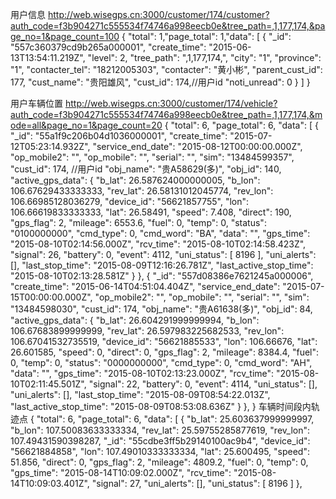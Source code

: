 用户信息
http://web.wisegps.cn:3000/customer/174/customer?auth_code=f3b904271c555534f74746a998eecb0e&tree_path=,1,177,174,&page_no=1&page_count=100
{
  "total": 1,"page_total": 1,"data": [
    {
      "_id": "557c360379cd9b265a000001",
      "create_time": "2015-06-13T13:54:11.219Z",
      "level": 2,
      "tree_path": ",1,177,174,",
      "city": "1",
      "province": "1",
      "contacter_tel": "18212005303",
      "contacter": "黄小彬",
      "parent_cust_id": 177,
      "cust_name": "贵阳雄风",
      "cust_id": 174,//用户id
      "noti_unread": 0
    }
  ]
}

用户车辆位置
http://web.wisegps.cn:3000/customer/174/vehicle?auth_code=f3b904271c555534f74746a998eecb0e&tree_path=,1,177,174,&mode=all&page_no=1&page_count=20
{
  "total": 6, "page_total": 6, "data": [
    {
      "_id": "55a1f9c206b04d1036000001",
      "create_time": "2015-07-12T05:23:14.932Z",
      "service_end_date": "2015-08-12T00:00:00.000Z",
      "op_mobile2": "",
      "op_mobile": "",
      "serial": "",
      "sim": "13484599357",
      "cust_id": 174, //用户id
      "obj_name": "贵A58629(多)",
      "obj_id": 140,
      "active_gps_data": {
        "b_lat": 26.587624000000005,
        "b_lon": 106.67629433333333,
        "rev_lat": 26.58131012045774,
        "rev_lon": 106.66985128036279,
        "device_id": "56621857755",
        "lon": 106.66619833333333,
        "lat": 26.58491,
        "speed": 7.408,
        "direct": 190,
        "gps_flag": 2,
        "mileage": 6553.6,
        "fuel": 0,
        "temp": 0,
        "status": "0100000000",
        "cmd_type": 0,
        "cmd_word": "BA",
        "data": "",
        "gps_time": "2015-08-10T02:14:56.000Z",
        "rcv_time": "2015-08-10T02:14:58.423Z",
        "signal": 26,
        "battery": 0,
        "event": 4112,
        "uni_status": [
          8196
        ],
        "uni_alerts": [],
        "last_stop_time": "2015-08-09T12:16:26.781Z",
        "last_active_stop_time": "2015-08-10T02:13:28.581Z"
      }
    },
    {
      "_id": "557d08386e7621245a000006",
      "create_time": "2015-06-14T04:51:04.404Z",
      "service_end_date": "2015-07-15T00:00:00.000Z",
      "op_mobile2": "",
      "op_mobile": "",
      "serial": "",
      "sim": "13484598030",
      "cust_id": 174,
      "obj_name": "贵A61638(多)",
      "obj_id": 84,
      "active_gps_data": {
        "b_lat": 26.604291999999994,
        "b_lon": 106.67683899999999,
        "rev_lat": 26.597983225682533,
        "rev_lon": 106.67041532735519,
        "device_id": "56621885533",
        "lon": 106.66676,
        "lat": 26.601585,
        "speed": 0,
        "direct": 0,
        "gps_flag": 2,
        "mileage": 8384.4,
        "fuel": 0,
        "temp": 0,
        "status": "0000000000",
        "cmd_type": 0,
        "cmd_word": "AH",
        "data": "",
        "gps_time": "2015-08-10T02:13:23.000Z",
        "rcv_time": "2015-08-10T02:11:45.501Z",
        "signal": 22,
        "battery": 0,
        "event": 4114,
        "uni_status": [],
        "uni_alerts": [],
        "last_stop_time": "2015-08-09T08:54:22.013Z",
        "last_active_stop_time": "2015-08-09T08:53:08.636Z"
      }
    },    }
车辆时间段内轨迹点
{
  "total": 6,
  "page_total": 6,
  "data": [
    {
      "b_lat": 25.603637999999997,
      "b_lon": 107.50083633333334,
      "rev_lat": 25.59755285877619,
      "rev_lon": 107.49431590398287,
      "_id": "55cdbe3ff5b29140100ac9b4",
      "device_id": "56621884858",
      "lon": 107.49010333333334,
      "lat": 25.600495,
      "speed": 51.856,
      "direct": 0,
      "gps_flag": 2,
      "mileage": 4809.2,
      "fuel": 0,
      "temp": 0,
      "gps_time": "2015-08-14T10:09:02.000Z",
      "rcv_time": "2015-08-14T10:09:03.401Z",
      "signal": 27,
      "uni_alerts": [],
      "uni_status": [
        8196
      ]
    },